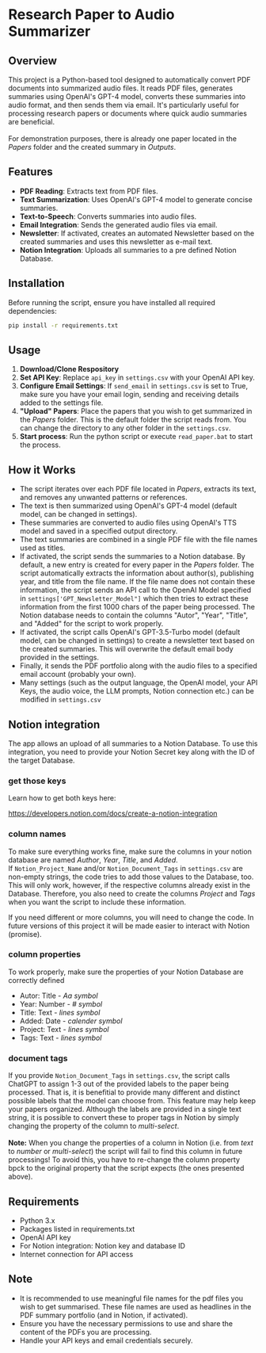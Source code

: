 # Research Paper to Audio Summarizer

## Overview
This project is a Python-based tool designed to automatically convert PDF documents into summarized audio files. It reads PDF files, generates summaries using OpenAI's GPT-4 model, converts these summaries into audio format, and then sends them via email. It's particularly useful for processing research papers or documents where quick audio summaries are beneficial.<br><br>For demonstration purposes, there is already one paper located in the *Papers* folder and the created summary in *Outputs*.

## Features
- **PDF Reading**: Extracts text from PDF files.
- **Text Summarization**: Uses OpenAI's GPT-4 model to generate concise summaries.
- **Text-to-Speech**: Converts summaries into audio files.
- **Email Integration**: Sends the generated audio files via email.
- **Newsletter**: If activated, creates an automated Newsletter based on the created summaries and uses this newsletter as e-mail text.
- **Notion Integration**: Uploads all summaries to a pre defined Notion Database. 

## Installation

Before running the script, ensure you have installed all required dependencies:

```bash
pip install -r requirements.txt
```

## Usage

1. **Download/Clone Respository**
2. **Set API Key**: Replace `api_key` in `settings.csv` with your OpenAI API key.
3. **Configure Email Settings**: If `send_email` in `settings.csv` is set to True, make sure you have your email login, sending and receiving details added to the settings file.
4. **"Upload" Papers**: Place the papers that you wish to get summarized in the *Papers* folder. This is the default folder the script reads from. You can change the directory to any other folder in the `settings.csv`.
5. **Start process**: Run the python script or execute `read_paper.bat` to start the process.


## How it Works

- The script iterates over each PDF file located in *Papers*, extracts its text, and removes any unwanted patterns or references.
- The text is then summarized using OpenAI's GPT-4 model (default model, can be changed in settings).
- These summaries are converted to audio files using OpenAI's TTS model and saved in a specified output directory.
- The text summaries are combined in a single PDF file with the file names used as titles.
- If activated, the script sends the summaries to a Notion database. By default, a new entry is created for every paper in the *Papers* folder. The script automatically extracts the information about author(s), publishing year, and title from the file name. If the file name does not contain these information, the script sends an API call to the OpenAI Model specified in `settings['GPT_Newsletter_Model"]` which then tries to extract these information from the first 1000 chars of the paper being processed. The Notion database needs to contain the columns "Autor", "Year", "Title", and "Added" for the script to work properly.
- If activated, the script calls OpenAI's GPT-3.5-Turbo model (default model, can be changed in settings) to create a newsletter text based on the created summaries. This will overwrite the default email body provided in the settings.
- Finally, it sends the PDF portfolio along with the audio files to a specified email account (probably your own).
- Many settings (such as the output language, the OpenAI model, your API Keys, the audio voice, the LLM prompts, Notion connection etc.) can be modified in `settings.csv`

## Notion integration
The app allows an upload of all summaries to a Notion Database. To use this integration, you need to provide your Notion Secret key along with the ID of the target Database. 

### get those keys
Learn how to get both keys here:

https://developers.notion.com/docs/create-a-notion-integration

### column names
To make sure everything works fine, make sure the columns in your notion database are named *Author*, *Year*, *Title*, and *Added*. <br>
If `Notion_Project_Name` and/or `Notion_Document_Tags` in `settings.csv` are non-empty strings, the code tries to add those values to the Database, too. This will only work, however, if the respective columns already exist in the Database. Therefore, you also need to create the columns *Project* and *Tags* when you want the script to include these information.


If you need different or more columns, you will need to change the code. In future versions of this project it will be made easier to interact with Notion (promise).

### column properties
To work properly, make sure the properties of your Notion Database are correctly defined
* Autor: Title - *Aa symbol*
* Year: Number - *# symbol*
* Title: Text - *lines symbol*
* Added: Date - *calender symbol*
* Project: Text - *lines symbol*
* Tags: Text - *lines symbol*

### document tags
If you provide `Notion_Document_Tags` in `settings.csv`, the script calls ChatGPT to assign 1-3 out of the provided labels to the paper being processed. That is, it is benefitial to provide many different and distinct possible labels that the model can choose from. This feature may help keep your papers organized. Although the labels are provided in a single text string, it is possible to convert these to proper tags in Notion by simply changing the property of the column to *multi-select*. <br><br>
**Note:** When you change the properties of a column in Notion (i.e. from *text* to *number* or *multi-select*) the script will fail to find this column in future processings! To avoid this, you have to re-change the column property bpck to the original property that the script expects (the ones presented above).


## Requirements

- Python 3.x
- Packages listed in requirements.txt
- OpenAI API key
- For Notion integration: Notion key and database ID
- Internet connection for API access

## Note

- It is recommended to use meaningful file names for the pdf files you wish to get summarised. These file names are used as headlines in the PDF summary portfolio (and in Notion, if activated).
- Ensure you have the necessary permissions to use and share the content of the PDFs you are processing.
- Handle your API keys and email credentials securely.


